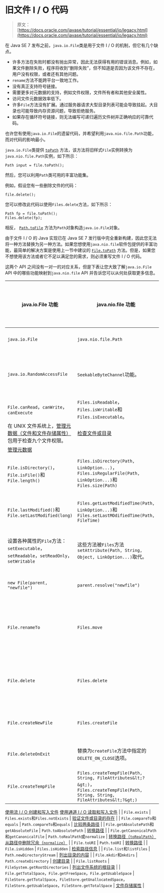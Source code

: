 # 旧文件 I / O 代码

> 原文： [https://docs.oracle.com/javase/tutorial/essential/io/legacy.html](https://docs.oracle.com/javase/tutorial/essential/io/legacy.html)

在 Java SE 7 发布之前，`java.io.File`类是用于文件 I / O 的机制，但它有几个缺点。

*   许多方法在失败时都没有抛出异常，因此无法获得有用的错误消息。例如，如果文件删除失败，程序将收到“删除失败”，但不知道是否因为该文件不存在，用户没有权限，或者还有其他问题。
*   `rename`方法不能跨平台一致地工作。
*   没有真正支持符号链接。
*   需要更多对元数据的支持，例如文件权限，文件所有者和其他安全属性。
*   访问文件元数据效率低下。
*   许多`File`方法没有扩展。通过服务器请求大型目录列表可能会导致挂起。大目录也可能导致内存资源问题，导致拒绝服务。
*   如果存在循环符号链接，则无法编写可递归遍历文件树并正确响应的可靠代码。

也许您有使用`java.io.File`的遗留代码，并希望利用`java.nio.file.Path`功能，而对代码的影响最小。

`java.io.File`类提供 [`toPath`](https://docs.oracle.com/javase/8/docs/api/java/io/File.html#toPath--) 方法，该方法将旧样式`File`实例转换为`java.nio.file.Path`实例，如下所示：

```
Path input = file.toPath();

```

然后，您可以利用`Path`类可用的丰富功能集。

例如，假设您有一些删除文件的代码：

```
file.delete();

```

您可以修改此代码以使用`Files.delete`方法，如下所示：

```
Path fp = file.toPath();
Files.delete(fp);

```

相反， [`Path.toFile`](https://docs.oracle.com/javase/8/docs/api/java/nio/file/Path.html#toFile--) 方法为`Path`对象构造`java.io.File`对象。

由于文件 I / O 的 Java 实现已在 Java SE 7 发行版中完全重新构建，因此您无法将一种方法替换为另一种方法。如果您想使用`java.nio.file`软件包提供的丰富功能，最简单的解决方案是使用上一节中建议的 [`File.toPath`](https://docs.oracle.com/javase/8/docs/api/java/io/File.html#toPath--) 方法。但是，如果您不想使用该方法或者它不足以满足您的需求，则必须重写文件 I / O 代码。

这两个 API 之间没有一对一的对应关系，但是下表让您大致了解`java.io.File` API 中的哪些功能映射到`java.nio.file` API 并告诉您可以从何处获取更多信息。

| java.io.File 功能 | java.nio.file 功能 | 教程覆盖范围 |
| --- | --- | --- |
| `java.io.File` | `java.nio.file.Path` | [路径类](pathClass.html) |
| `java.io.RandomAccessFile` | `SeekableByteChannel`功能。 | [随机存取文件](rafs.html) |
| `File.canRead`，`canWrite`，`canExecute` | `Files.isReadable`，`Files.isWritable`和`Files.isExecutable`。
在 UNIX 文件系统上，[管理元数据（文件和文件存储属性）](fileAttr.html)包用于检查九个文件权限。 | [检查文件或目录](check.html)
[管理元数据](fileAttr.html) |
| `File.isDirectory()`，`File.isFile()`和`File.length()` | `Files.isDirectory(Path, LinkOption...)`，`Files.isRegularFile(Path, LinkOption...)`和`Files.size(Path)` | [管理元数据](fileAttr.html) |
| `File.lastModified()`和`File.setLastModified(long)` | `Files.getLastModifiedTime(Path, LinkOption...)`和`Files.setLastMOdifiedTime(Path, FileTime)` | [管理元数据](fileAttr.html) |
| 设置各种属性的`File`方法：`setExecutable`，`setReadable`，`setReadOnly`，`setWritable` | 这些方法被`Files`方法`setAttribute(Path, String, Object, LinkOption...)`取代。 | [管理元数据](fileAttr.html) |
| `new File(parent, "newfile")` | `parent.resolve("newfile")` | [路径操作](pathOps.html) |
| `File.renameTo` | `Files.move` | [移动文件或目录](move.html) |
| `File.delete` | `Files.delete` | [删除文件或目录](delete.html) |
| `File.createNewFile` | `Files.createFile` | [创建文件](file.html#createFile) |
| `File.deleteOnExit` | 替换为`createFile`方法中指定的`DELETE_ON_CLOSE`选项。 | [创建文件](file.html#createFile) |
| `File.createTempFile` | `Files.createTempFile(Path, String, FileAttributes&lt;?&gt;)`，`Files.createTempFile(Path, String, String, FileAttributes&lt;?&gt;)` | [创建文件](file.html#createFile)
[使用流 I / O 创建和写入文件](file.html#createStream)
[使用通道 I / O 读取和写入文件](file.html#channelio) |
| `File.exists` | `Files.exists`和`Files.notExists` | [验证文件或目录的存在](check.html) |
| `File.compareTo`和`equals` | `Path.compareTo`和`equals` | [比较两条路径](pathOps.html#compare) |
| `File.getAbsolutePath`和`getAbsoluteFile` | `Path.toAbsolutePath` | [转换路径](pathOps.html#convert) |
| `File.getCanonicalPath`和`getCanonicalFile` | `Path.toRealPath`或`normalize` | [转换路径（`toRealPath`）](pathOps.html#convert)
[从路径中删除冗余（`normalize`）](pathOps.html#normal)
 |
| `File.toURI` | `Path.toURI` | [转换路径](pathOps.html#convert) |
| `File.isHidden` | `Files.isHidden` | [检索路径信息](pathOps.html#info) |
| `File.list`和`listFiles` | `Path.newDirectoryStream` | [列出目录的内容](dirs.html#listdir) |
| `File.mkdir`和`mkdirs` | `Path.createDirectory` | [创建目录](dirs.html#create) |
| `File.listRoots` | `FileSystem.getRootDirectories` | [列出文件系统的根目录](dirs.html#listall) |
| `File.getTotalSpace`，`File.getFreeSpace`，`File.getUsableSpace` | `FileStore.getTotalSpace`，`FileStore.getUnallocatedSpace`，`FileStore.getUsableSpace`，`FileStore.getTotalSpace` | [文件存储属性](fileAttr.html#store) |